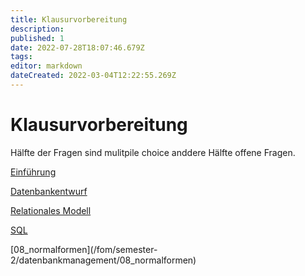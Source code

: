 ```yaml
---
title: Klausurvorbereitung
description: 
published: 1
date: 2022-07-28T18:07:46.679Z
tags: 
editor: markdown
dateCreated: 2022-03-04T12:22:55.269Z
---
```


# Klausurvorbereitung
Hälfte der Fragen sind mulitpile choice anddere Hälfte offene Fragen.

[Einführung](/fom/semester-2/datenbankmanagement/01_einfuehrung)

[Datenbankentwurf](/fom/semester-2/datenbankmanagement/02_datenbankentwurf.md)

[Relationales Modell](/fom/semester-2/datenbankmanagement/03_relationales_modell.md)

[SQL](/fom/semester-2/datenbankmanagement/04_sql.md)

<!-- weiter mit Skript 07 -->[08_normalformen](/fom/semester-2/datenbankmanagement/08_normalformen)

